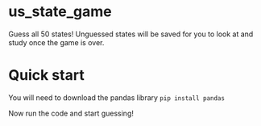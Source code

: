 # us_state_game
Guess all 50 states! Unguessed states will be saved for you to look at and study once the game is over.

# Quick start
You will need to download the pandas library
  `pip install pandas`

Now run the code and start guessing! 
  
